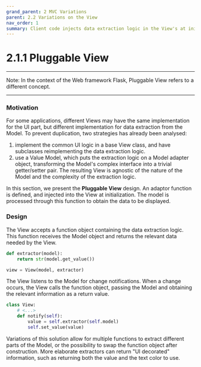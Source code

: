 ```yaml
---
grand_parent: 2 MVC Variations
parent: 2.2 Variations on the View
nav_order: 1
summary: Client code injects data extraction logic in the View's at initialization.  
---
```

# 2.1.1 Pluggable View

-----

Note: In the context of the Web framework Flask, Pluggable View refers to a different concept.

-----

### Motivation

For some applications, different Views may have the same implementation for 
the UI part, but different implementation for data extraction from the Model.
To prevent duplication, two strategies has already been analysed:

1. implement the common UI logic in a base View class, and have subclasses 
   reimplementing the data extraction logic.
2. use a Value Model, which puts the extraction logic on a Model adapter object, 
   transforming the Model's complex interface into a trivial getter/setter pair. 
   The resulting View is agnostic of the nature of the Model and the complexity 
   of the extraction logic.

In this section, we present the **Pluggable View** design. An adaptor function
is defined, and injected into the View at initialization. The model is processed
through this function to obtain the data to be displayed.

### Design

The View accepts a function object containing the data extraction logic. This
function receives the Model object and returns the relevant data needed by the
View.

```python
def extractor(model):
    return str(model.get_value())

view = View(model, extractor)
```

The View listens to the Model for change notifications. When a change occurs,
the View calls the function object, passing the Model and obtaining the relevant
information as a return value.

```python
class View:
    # <...>
    def notify(self):
        value = self.extractor(self.model)
        self.set_value(value)
```

Variations of this solution allow for multiple functions to extract 
different parts of the Model, or the possibility to swap the function 
object after construction. More elaborate extractors can return 
"UI decorated" information, such as returning both the value and the text 
color to use.
